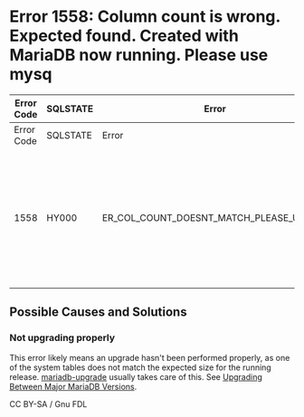 # Error 1558: Column count is wrong. Expected found. Created with MariaDB now running. Please use mysq

| Error Code | SQLSTATE | Error                                         | Description                                                                                                                                     |
| ---------- | -------- | --------------------------------------------- | ----------------------------------------------------------------------------------------------------------------------------------------------- |
| Error Code | SQLSTATE | Error                                         | Description                                                                                                                                     |
| 1558       | HY000    | ER\_COL\_COUNT\_DOESNT\_MATCH\_PLEASE\_UPDATE | Column count of mysql.%s is wrong. Expected %d, found %d. Created with MariaDB %d, now running %d. Please use mysql\_upgrade to fix this error. |

## Possible Causes and Solutions

### Not upgrading properly

This error likely means an upgrade hasn't been performed properly, as one of the system tables does not match the expected size for the running release. [mariadb-upgrade](../../../../../clients-and-utilities/mariadb-upgrade.md) usually takes care of this. See [Upgrading Between Major MariaDB Versions](../../../../../server-management/install-and-upgrade-mariadb/upgrading/upgrading-between-major-mariadb-versions.md).

CC BY-SA / Gnu FDL
